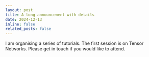 ```yaml
---
layout: post
title: A long announcement with details
date: 2024-12-13 
inline: false
related_posts: false
---
```


I am organising a series of tutorials. The first session is on Tensor Networks. Please get in touch if you would like to attend. 
